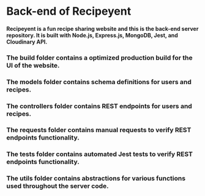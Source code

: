 # Back-end of Recipeyent
#### Recipeyent is a fun recipe sharing website and this is the back-end server repository. It is built with Node.js, Express.js, MongoDB, Jest, and Cloudinary API.
### The build folder contains a optimized production build for the UI of the website.
### The models folder contains schema definitions for users and recipes.
### The controllers folder contains REST endpoints for users and recipes.
### The requests folder contains manual requests to verify REST endpoints functionality.
### The tests folder contains automated Jest tests to verify REST endpoints functionality.
### The utils folder contains abstractions for various functions used throughout the server code.
